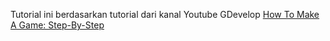 Tutorial ini berdasarkan tutorial dari kanal Youtube GDevelop [How To Make A Game: Step-By-Step](https://www.youtube.com/watch?v=mckuSpr8vio&list=PL3YlZTdKiS8_R32-DlXGi7YGZNfG7B8Vf)
